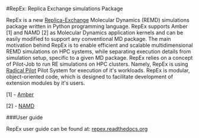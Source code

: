#RepEx: Replica Exchange simulations Package

RepEx is a new [Replica-Exchange](https://en.wikipedia.org/wiki/Parallel_tempering) Molecular Dynamics (REMD) simulations package 
written in Python programming language. RepEx supports Amber [1] and NAMD [2] as 
Molecular Dynamics application kernels and can be easily modified to support 
any conventional MD package. The main motivation behind RepEx is to enable 
efficient and scalable multidimensional REMD simulations on HPC systems, while separating 
execution details from simulation setup, specific to a given MD package. 
RepEx relies on a concept of Pilot-Job to run RE simulations on HPC 
clusters. Namely, RepEx is using [Radical Pilot](http://radicalpilot.readthedocs.org/en/latest/)
Pilot System for execution of it's workloads. RepEx is modular, object-oriented code, 
which is designed to facilitate development of extension modules by it's users.

[1] - [Amber](http://ambermd.org/)

[2] - [NAMD](http://www.ks.uiuc.edu/Research/namd/)

###User guide

RepEx user guide can be found at: [repex.readthedocs.org](http://repex.readthedocs.org/en/devel-antons/)

